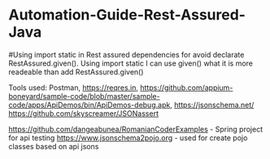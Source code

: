 # Automation-Guide-Rest-Assured-Java



#Using import static in Rest assured dependencies for avoid declarate RestAssured.given().
Using import static I can use given() what it is more readeable than add RestAssured.given()

Tools used:
Postman,
https://reqres.in,
https://github.com/appium-boneyard/sample-code/blob/master/sample-code/apps/ApiDemos/bin/ApiDemos-debug.apk,
https://jsonschema.net/
https://github.com/skyscreamer/JSONassert


https://github.com/dangeabunea/RomanianCoderExamples    - Spring project for api testing
https://www.jsonschema2pojo.org - used for create pojo classes based on api jsons



